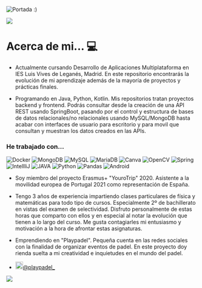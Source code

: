 
![Portada :)](https://user-images.githubusercontent.com/91011630/152158739-cd3504c9-00f1-4244-b528-bde4641b08a1.png)


![](https://komarev.com/ghpvc/?username=javiergmun&color=1319b0&style=for-the-badge&label=VISITAS+AL+PERFIL)

# Acerca de mi... 💻
- Actualmente cursando Desarrollo de Aplicaciones Multiplataforma en IES Luis Vives de Leganés, Madrid.
En este repositorio encontrarás la evolución de mi aprendizaje además de la mayoría de proyectos y prácticas finales.

- Programando en Java, Python, Kotlin. Mis repositorios tratan proyectos backend y frontend. Podrás consultar desde la creación de una API REST usando SpringBoot, pasando por el control y estructura de bases de datos relacionales/no relacionales usando MySQL/MongoDB hasta acabar con interfaces de usuario para escritorio y para movil que consultan y muestran los datos creados en las APIs.
<h3>He trabajado con...</h3>
<p>
  <img alt="Docker" src="https://img.shields.io/badge/-Docker-000000.svg?style=for-the-badge&logo=docker&logoColor=white&labelColor=0db7ed" />
  <img alt="MongoDB" src="https://img.shields.io/badge/-MongoDB-000000.svg?style=for-the-badge&logo=mongodb&logoColor=white&labelColor=13aa52" />
  <img alt="MySQL" src="https://img.shields.io/badge/mysql-000000.svg?style=for-the-badge&logo=mysql&logoColor=white&labelColor=%2300f" />
  <img alt="MariaDB" src="https://img.shields.io/badge/MariaDB-000000.svg?style=for-the-badge&logo=mariadb&logoColor=white&labelColor=003545" />
  <img alt="Canva" src="https://img.shields.io/badge/Canva-000000.svg?style=for-the-badge&logo=canva&logoColor=white&labelColor=EA4C89" />
  <img alt="OpenCV" src="https://img.shields.io/badge/opencv-000000.svg?style=for-the-badge&logo=opencv&logoColor=white&labelColor=16ed02" />
  <img alt="Spring" src="https://img.shields.io/badge/spring-000000.svg?style=for-the-badge&logo=spring&logoColor=white&labelColor=%236DB33F" />
  <img alt="IntellliJ" src="https://img.shields.io/badge/IntelliJIDEA-000000.svg?style=for-the-badge&logo=intellij-idea&logoColor=white&labelColor=crimson" />
  <img alt="JAVA" src="https://img.shields.io/badge/java-000000.svg?style=for-the-badge&logo=java&logoColor=white&labelColor=%23ED8B00" />
  <img alt="Python" src="https://img.shields.io/badge/python-000000.svg?style=for-the-badge&logo=python&logoColor=ffdd54&labelColor=2b67ff" />
  <img alt="Pandas" src="https://img.shields.io/badge/pandas-000000.svg?style=for-the-badge&logo=pandas&logoColor=white&labelColor=%23150458" />
  <img alt="Android" src="https://img.shields.io/badge/Android-000000.svg?style=for-the-badge&logo=android&logoColor=white&labelColor=a4c639" />
 
</p>

- Soy miembro del proyecto Erasmus+ "YouroTrip" 2020. Asistente a la movilidad europea de Portugal 2021 como representación de España.

- Tengo 3 años de experiencia impartiendo clases particulares de física y matemáticas para todo tipo de cursos. Especialmente 2º de bachillerato en vistas del examen de selectividad. Disfruto personalmente de estas horas que comparto con ellos y en especial al notar la evolución que tienen a lo largo del curso. Me gusta contagiarles mi entusiasmo y motivación a la hora de afrontar estas asignaturas.

- Emprendiendo en "Playpadel". Pequeña cuenta en las redes sociales con la finalidad de organizar eventos de padel. En este proyecto doy rienda suelta a mi creatividad e inquietudes en el mundo del padel.
- <a href="https://www.instagram.com/playpadel_/" target="_blank"><img src="https://upload.wikimedia.org/wikipedia/commons/thumb/e/e7/Instagram_logo_2016.svg/1024px-Instagram_logo_2016.svg.png" width="20"/>@playpadel_</a>



<img src="https://user-images.githubusercontent.com/91011630/141120802-49d56c8c-2e50-4614-af81-4bc6b6c0f34d.png"/>

###


